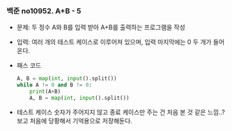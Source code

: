 ### 백준 no10952. A+B - 5



- 문제: 두 정수 A와 B를 입력 받아 A+B를 출력하는 프로그램을 작성

- 입력: 여러 개의 테스트 케이스로 이루어져 있으며, 입력 마지막에는 0 두 개가 들어온다.



- 패스 코드
  
  ```python
  A, B = map(int, input().split())
  while A != 0 and B != 0:
      print(A+B)
      A, B = map(int, input().split())
  ```



- 테스트 케이스 숫자가 주어지지 않고 종료 케이스만 주는 건 처음 본 것 같은 느낌..? 보고 처음에 당황해서 기억용으로 저장해둔다.



